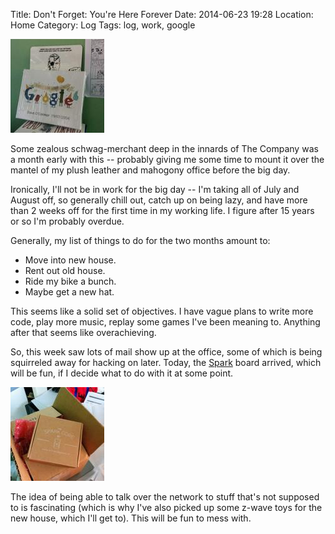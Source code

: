 Title: Don't Forget: You're Here Forever
Date: 2014-06-23 19:28
Location: Home
Category: Log
Tags: log, work, google

<a href="/images/20140623-10years.jpg">![Snazzy.](/images/thumbs/thumbnail_square/20140623-10years.jpg)</a>

Some zealous schwag-merchant deep in the innards of The Company was a month early with this -- probably giving me some time to mount it over the mantel of my plush leather and mahogony office before the big day.

Ironically, I'll not be in work for the big day -- I'm taking all of July and August off, so generally chill out, catch up on being lazy, and have more than 2 weeks off for the first time in my working life. I figure after 15 years or so I'm probably overdue.

Generally, my list of things to do for the two months amount to:

 - Move into new house.
 - Rent out old house.
 - Ride my bike a bunch.
 - Maybe get a new hat.

This seems like a solid set of objectives. I have vague plans to write more code, play more music, replay some games I've been meaning to. Anything after that seems like overachieving.

So, this week saw lots of mail show up at the office, some of which is being squirreled away for hacking on later. Today, the [Spark] board arrived, which will be fun, if I decide what to do with it at some point.

<a href="/images/20140623-spark.jpg">![Double-Snazzy.](/images/thumbs/thumbnail_square/20140623-spark.jpg)</a>

The idea of being able to talk over the network to stuff that's not supposed to is fascinating (which is why I've also picked up some z-wave toys for the new house, which I'll get to). This will be fun to mess with.


  [Spark]: http://www.spark.io/

